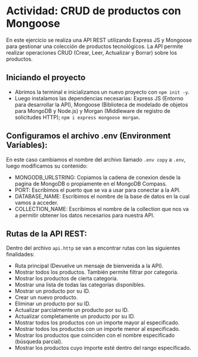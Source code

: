 # Actividad: CRUD de productos con Mongoose
En este ejercicio se realiza una API REST utilizando Express JS y Mongoose para gestionar una colección de productos tecnológicos. La API permite realizar operaciones CRUD (Crear, Leer, Actualizar y Borrar) sobre los productos.

## Iniciando el proyecto
- Abrimos la terminal e inicializamos un nuevo proyecto con `npm init -y`.
- Luego instalamos las dependencias necesarias: Express JS (Entorno para desarrollar la API), Mongoose (Biblioteca de modelado de objetos para MongoDB y Node.js) y Morgan (Middleware de registro de solicitudes HTTP); `npm i express mongoose morgan`.

## Configuramos el archivo .env (Environment Variables):
En este caso cambiamos el nombre del archivo llamado `.env copy` a `.env`, luego modificamos su contenido:
- MONGODB_URLSTRING: Copiamos la cadena de conexion desde la pagina de MongoDB o propiamente en el MongoDB Compass.
- PORT: Escribimos el puerto que se va a usar para conectar a la API.
- DATABASE_NAME: Escribimos el nombre de la base de datos en la cual vamos a acceder.
- COLLECTION_NAME: Escribimos el nombre de la collection que nos va a permitir obtener los datos necesarios para nuestra API.

## Rutas de la API REST: 
Dentro del archivo `api.http` se van a encontrar rutas con las siguientes finalidades:
- Ruta principal (Devuelve un mensaje de bienvenida a la API).
- Mostrar todos los productos. También permite filtrar por categoria.
- Mostrar los productos de cierta categoria.
- Mostrar una lista de todas las categorías disponibles.
- Mostrar un producto por su ID.
- Crear un nuevo producto.
- Eliminar un producto por su ID.
- Actualizar parcialmente un producto por su ID.
- Actualizar completamente un producto por su ID.
- Mostrar todos los productos con un importe mayor al especificado.
- Mostrar todos los productos con un importe menor al especificado.
- Mostrar los productos que coinciden con el nombre especificado (búsqueda parcial).
- Mostrar los productos cuyo importe esté dentro del rango especificado.
